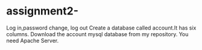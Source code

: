 # assignment2-
Log in,password change, log out
Create a database called account.It has six columns.
Download the account mysql database from my repository.
You need Apache Server.

